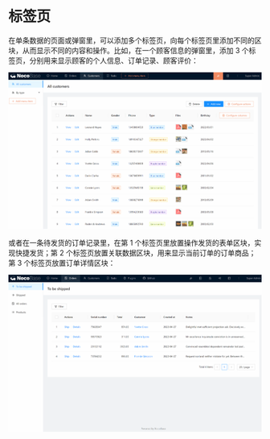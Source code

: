# 标签页

在单条数据的页面或弹窗里，可以添加多个标签页，向每个标签页里添加不同的区块，从而显示不同的内容和操作。比如，在一个顾客信息的弹窗里，添加 3 个标签页，分别用来显示顾客的个人信息、订单记录、顾客评价：

![7.tabs.gif](./tabs/7.tabs.gif)

或者在一条待发货的订单记录里，在第 1 个标签页里放置操作发货的表单区块，实现快捷发货；第 2 个标签页放置关联数据区块，用来显示当前订单的订单商品；第 3 个标签页放置订单详情区块：

![7.tabs-2.gif](./tabs/7.tabs-2.gif)
